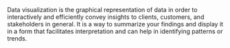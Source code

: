 Data visualization is the graphical representation of data in order to interactively and efficiently convey insights to clients, customers, and stakeholders in general. It is a way to summarize your findings and display it in a form that facilitates interpretation and can help in identifying patterns or trends.
